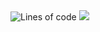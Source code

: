 <img alt="Lines of code" src="https://img.shields.io/tokei/lines/github/Lerol49/Flask-Basics.svg">
<a href="https://github.com/AppFlowy-IO/appflowy"><img src="https://img.shields.io/github/forks/AppFlowy-IO/appflowy.svg"></a>
